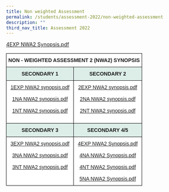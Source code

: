 ```yaml
---
title: Non weighted Assessment
permalink: /students/assessment-2022/non-weighted-assessment
description: ""
third_nav_title: Assessment 2022
---
```

[4EXP NWA2 Synopsis.pdf](/files/4EXP%20NWA2%20Synopsis.pdf)

<table style="border-collapse:collapse;border-spacing:0" class="tg"><thead><tr><th style="background-color:#ffffff;border-color:black;border-style:solid;border-width:1px;font-family:Arial, sans-serif;font-size:14px;font-weight:bold;overflow:hidden;padding:10px 5px;text-align:left;vertical-align:top;word-break:normal" colspan="2">NON - WEIGHTED ASSESSMENT 2 (NWA2) SYNOPSIS </th></tr></thead><tbody><tr><td style="background-color:#DDEEE9;border-color:black;border-style:solid;border-width:1px;font-family:Arial, sans-serif;font-size:14px;font-weight:bold;overflow:hidden;padding:10px 5px;text-align:center;vertical-align:top;word-break:normal"> SECONDARY 1</td><td style="background-color:#DDEEE9;border-color:black;border-style:solid;border-width:1px;font-family:Arial, sans-serif;font-size:14px;font-weight:bold;overflow:hidden;padding:10px 5px;text-align:center;vertical-align:top;word-break:normal">SECONDARY 2 </td></tr><tr><td style="background-color:#ffffff;border-color:black;border-style:solid;border-width:1px;color:#00F;font-family:Arial, sans-serif;font-size:14px;overflow:hidden;padding:10px 5px;text-align:center;vertical-align:top;word-break:normal"><a href="/files/1EXP%20NWA2%20synopsis.pdf" target="_blank" rel="noopener noreferrer">1EXP NWA2 synopsis.pdf</a><br><br><a href="/files/1NA%20NWA2%20synopsis.pdf" target="_blank" rel="noopener noreferrer">1NA NWA2 synopsis.pdf</a><br><br><a href="/files/1NT%20NWA2%20synopsis.pdf" target="_blank" rel="noopener noreferrer">1NT NWA2 synopsis.pdf</a><br><br></td><td style="background-color:#ffffff;border-color:black;border-style:solid;border-width:1px;color:#00F;font-family:Arial, sans-serif;font-size:14px;overflow:hidden;padding:10px 5px;text-align:center;vertical-align:top;word-break:normal"><a href="/files/2EXP%20NWA2%20synopsis.pdf" target="_blank" rel="noopener noreferrer">2EXP NWA2 synopsis.pdf</a><br><br><a href="/files/2NA%20NWA2%20synopsis.pdf" target="_blank" rel="noopener noreferrer">2NA NWA2 synopsis.pdf</a><br><br><a href="/files/2NT%20NWA2%20synopsis.pdf" target="_blank" rel="noopener noreferrer">2NT NWA2 synopsis.pdf</a><br><br></td></tr><tr><td style="background-color:#DDEEE9;border-color:black;border-style:solid;border-width:1px;font-family:Arial, sans-serif;font-size:14px;font-weight:bold;overflow:hidden;padding:10px 5px;text-align:center;vertical-align:top;word-break:normal">SECONDARY 3 </td><td style="background-color:#DDEEE9;border-color:black;border-style:solid;border-width:1px;font-family:Arial, sans-serif;font-size:14px;font-weight:bold;overflow:hidden;padding:10px 5px;text-align:center;vertical-align:top;word-break:normal"> SECONDARY 4/5</td></tr><tr><td style="background-color:#ffffff;border-color:black;border-style:solid;border-width:1px;color:#00F;font-family:Arial, sans-serif;font-size:14px;overflow:hidden;padding:10px 5px;text-align:center;vertical-align:top;word-break:normal"><a href="/files/3EXP%20NWA2%20synopsis.pdf" target="_blank" rel="noopener noreferrer">3EXP NWA2 synopsis.pdf</a><br><br><a href="/files/3NA%20NWA2%20synopsis.pdf" target="_blank" rel="noopener noreferrer">3NA NWA2 synopsis.pdf</a><br><br><a href="/files/3NT%20NWA2%20synopsis.pdf" target="_blank" rel="noopener noreferrer">3NT NWA2 synopsis.pdf</a><br><br></td><td style="background-color:#ffffff;border-color:black;border-style:solid;border-width:1px;color:#00F;font-family:Arial, sans-serif;font-size:14px;overflow:hidden;padding:10px 5px;text-align:center;vertical-align:top;word-break:normal"><a href="https://springfieldsec.moe.edu.sg/qql/slot/u171/2022/Assessment%202022/NWA2/4EXP%20NWA2%20Synopsis.pdf" target="_blank" rel="noopener noreferrer">4EXP NWA2 Synopsis.pdf</a><br><br><a href="https://springfieldsec.moe.edu.sg/qql/slot/u171/2022/Assessment%202022/NWA2/4NA%20NWA2%20Synopsis.pdf" target="_blank" rel="noopener noreferrer">4NA NWA2 Synopsis.pdf</a><br><br><a href="https://springfieldsec.moe.edu.sg/qql/slot/u171/2022/Assessment%202022/NWA2/4NT%20NWA2%20Synopsis.pdf" target="_blank" rel="noopener noreferrer">4NT NWA2 Synopsis.pdf</a><br><br><a href="https://springfieldsec.moe.edu.sg/qql/slot/u171/2022/Assessment%202022/NWA2/5NA%20NWA2%20Synopsis.pdf" target="_blank" rel="noopener noreferrer">5NA NWA2 Synopsis.pdf</a></td></tr></tbody></table>